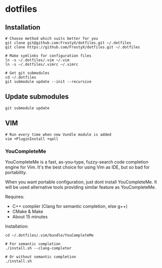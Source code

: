 # dotfiles
## Installation

	# Choose method which suits better for you
	git clone git@github.com:FrostyX/dotfiles.git ~/.dotfiles
	git clone https://github.com/FrostyX/dotfiles.git ~/.dotfiles

	# Make symlinks for configuration files
	ln -s ~/.dotfiles/.vim ~/.vim
	ln -s ~/.dotfiles/.vimrc ~/.vimrc

	# Get git submodules
	cd ~/.dotfiles
	git submodule update --init --recursive

## Update submodules

	git submodule update

## VIM

	# Run every time when new Vundle module is added
	vim +PluginInstall +qall

### YouCompleteMe
YouCompleteMe is a fast, as-you-type, fuzzy-search code completion engine for Vim. It's the best choice for using Vim as IDE, but so bad for portability.

When you want portable configuration, just dont install YouCompleteMe. It will be used alternative tools providing similar feature as YouCompleteMe.

Requires:

- C++ compiler (Clang for semantic completion, else g++)
- CMake & Make
- About 15 minutes


Installation:

	cd ~/.dotfiles/.vim/bundle/YouCompleteMe

	# For semantic completion
	./install.sh --clang-completer

	# Or without semantic completion
	./install.sh
